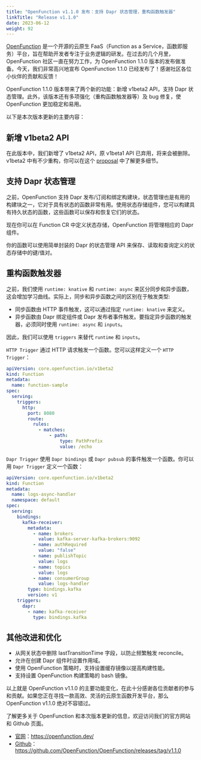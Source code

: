 ```yaml
---
title: "OpenFunction v1.1.0 发布：支持 Dapr 状态管理，重构函数触发器"
linkTitle: "Release v1.1.0"
date: 2023-06-12
weight: 92
---
```


[OpenFunction](https://github.com/OpenFunction/OpenFunction) 是一个开源的云原生 FaaS（Function as a Service，函数即服务）平台，旨在帮助开发者专注于业务逻辑的研发。在过去的几个月里，OpenFunction 社区一直在努力工作，为 OpenFunction 1.1.0 版本的发布做准备。今天，我们非常高兴地宣布 OpenFunction 1.1.0 已经发布了！感谢社区各位小伙伴的贡献和反馈！

OpenFunction 1.1.0 版本带来了两个新的功能：新增 v1beta2 API，支持 Dapr 状态管理。此外，该版本还有多项强化（重构函数触发器等）及 bug 修复，使 OpenFunction 更加稳定和易用。

以下是本次版本更新的主要内容：

## 新增 v1beta2 API

在此版本中，我们新增了 v1beta2 API，原 v1beta1 API 已弃用，将来会被删除。v1beta2 中有不少重构，你可以在这个 [proposal](https://github.com/OpenFunction/OpenFunction/blob/main/docs/proposals/20230330-support-dapr-state-management.md) 中了解更多细节。

## 支持 Dapr 状态管理

之前，OpenFunction 支持 Dapr 发布/订阅和绑定构建块，状态管理也是有用的构建块之一，它对于具有状态的函数非常有用。使用状态存储组件，您可以构建具有持久状态的函数，这些函数可以保存和恢复它们的状态。

现在你可以在 Function CR 中定义状态存储，OpenFunction 将管理相应的 Dapr 组件。

你的函数可以使用简单封装的 Dapr 的状态管理 API 来保存、读取和查询定义的状态存储中的键/值对。

## 重构函数触发器

之前，我们使用 `runtime: knative` 和 `runtime: async` 来区分同步和异步函数，这会增加学习曲线。实际上，同步和异步函数之间的区别在于触发类型:

- 同步函数由 HTTP 事件触发，这可以通过指定 `runtime: knative` 来定义。
- 异步函数由 Dapr 绑定组件或 Dapr 发布者事件触发。要指定异步函数的触发器，必须同时使用 `runtime: async` 和 `inputs`。

因此，我们可以使用 `triggers` 来替代 `runtime` 和 `inputs`。

`HTTP Trigger` 通过 HTTP 请求触发一个函数。您可以这样定义一个 `HTTP Trigger`：

```yaml
apiVersion: core.openfunction.io/v1beta2
kind: Function
metadata:
  name: function-sample
spec:
  serving:
    triggers:
      http:
        port: 8080
        route:
          rules:
            - matches:
                - path:
                    type: PathPrefix
                    value: /echo
```

`Dapr Trigger` 使用 `Dapr bindings` 或 `Dapr pubsub` 的事件触发一个函数。你可以用 `Dapr Trigger` 定义一个函数：

```yaml
apiVersion: core.openfunction.io/v1beta2
kind: Function
metadata:
  name: logs-async-handler
  namespace: default
spec:
  serving:
    bindings:
      kafka-receiver:
        metadata:
          - name: brokers
            value: kafka-server-kafka-brokers:9092
          - name: authRequired
            value: "false"
          - name: publishTopic
            value: logs
          - name: topics
            value: logs
          - name: consumerGroup
            value: logs-handler
        type: bindings.kafka
        version: v1
    triggers:
      dapr:
        - name: kafka-receiver
          type: bindings.kafka
```

## 其他改进和优化

- 从网关状态中删除 lastTransitionTime 字段，以防止频繁触发 reconcile。
- 允许在创建 Dapr 组件时设置作用域。
- 使用 OpenFunction 策略时，支持设置缓存镜像以提高构建性能。
- 支持设置 OpenFunction 构建策略的 bash 镜像。

以上就是 OpenFunction v1.1.0 的主要功能变化，在此十分感谢各位贡献者的参与和贡献。如果您正在寻找一款高效、灵活的云原生函数开发平台，那么 OpenFunction v1.1.0 绝对不容错过。

了解更多关于 OpenFunction 和本次版本更新的信息，欢迎访问我们的官方网站和 Github 页面。

- [官网](https://openfunction.dev/)：https://openfunction.dev/
- [Github](https://github.com/OpenFunction/OpenFunction/releases/tag/v1.1.0)：https://github.com/OpenFunction/OpenFunction/releases/tag/v1.1.0